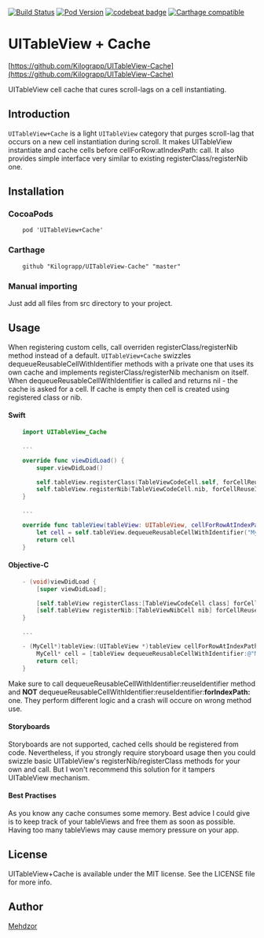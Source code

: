 [![Build Status](https://travis-ci.org/Kilograpp/UITableView-Cache.svg?branch=master)](https://travis-ci.org/Kilograpp/UITableView-Cache)
[![Pod Version](https://img.shields.io/cocoapods/v/UITableView+Cache.svg?style=flat)](http://cocoadocs.org/docsets/UITableView+Cache/)
[![codebeat badge](https://codebeat.co/badges/1c7930d9-7431-49ff-989c-f906779f00bc?t=)](https://codebeat.co/projects/github-com-kilograpp-uitableview-cache)
[![Carthage compatible](https://img.shields.io/badge/Carthage-compatible-4BC51D.svg?style=flat)](https://github.com/Kilograpp/UITableView-Cache)

# UITableView + Cache
[https://github.com/Kilograpp/UITableView-Cache](https://github.com/Kilograpp/UITableView-Cache)

UITableView cell cache that cures scroll-lags on a cell instantiating. 

## Introduction

`UITableView+Cache` is a light `UITableView` category that purges scroll-lag that occurs on a new cell instantiation during scroll. 
It makes UITableView instantiate and cache cells before cellForRow:atIndexPath: call. It also provides simple interface very similar to existing registerClass/registerNib one. 

## Installation

### CocoaPods

``` batch
	pod 'UITableView+Cache'
```

### Carthage

``` batch
	github "Kilograpp/UITableView-Cache" "master"
```

### Manual importing

Just add all files from src directory to your project.


## Usage

When registering custom cells, call overriden registerClass/registerNib method instead of a default. `UITableView+Cache` swizzles dequeueReusableCellWithIdentifier methods with a private one that uses its own cache and implements registerClass/registerNib mechanism on itself. 
When dequeueReusableCellWithIdentifier is called and returns nil - the cache is asked for a cell. If cache is empty then cell is created using registered class or nib.

#### Swift

``` swift
	import UITableView_Cache

	...

	override func viewDidLoad() {
		super.viewDidLoad()

		self.tableView.registerClass(TableViewCodeCell.self, forCellReuseIdentifier: "MyReuseIdentifier", cacheSize: 10)
		self.tableView.registerNib(TableViewCodeCell.nib, forCellReuseIdentifier: "MyReuseIdentifier", cacheSize: 10)
	}

	...

	override func tableView(tableView: UITableView, cellForRowAtIndexPath indexPath: NSIndexPath) -> UITableViewCell {
		let cell = self.tableView.dequeueReusableCellWithIdentifier("MyReuseIdentifier") as! TableViewCodeCell
		return cell
	}
```

#### Objective-C

``` objective-c
	- (void)viewDidLoad {
		[super viewDidLoad];

		[self.tableView registerClass:[TableViewCodeCell class] forCellReuseIdentifier:@"MyReuseIdentifier" cacheSize:10];
		[self.tableView registerNib:[TableViewNibCell nib] forCellReuseIdentifier:@"MyNibReuseIdentifier" cacheSize:10];
	}

	...

	- (MyCell*)tableView:(UITableView *)tableView cellForRowAtIndexPath:(NSIndexPath *)indexPath {
		MyCell* cell = [tableView dequeueReusableCellWithIdentifier:@"MyReuseIdentifier"];
		return cell;
	}
```
	
Make sure to call dequeueReusableCellWithIdentifier:reuseIdentifier method and **NOT** dequeueReusableCellWithIdentifier:reuseIdentifier:**forIndexPath:** one. They perform different logic and a crash will occure on wrong method use. 

#### Storyboards

Storyboards are not supported, cached cells should be registered from code. 
Nevertheless, if you strongly require storyboard usage then you could swizzle basic UITableView's registerNib/registerClass methods for your own and call. But I won't recommend this solution for it tampers UITableView mechanism.

#### Best Practises

As you know any cache consumes some memory. Best advice I could give is to keep track of your tableViews and free them as soon as possible. Having too many tableViews may cause memory pressure on your app. 

## License

UITableView+Cache is available under the MIT license. See the LICENSE file for more info.

## Author

[Mehdzor](https://github.com/mehdzor)
